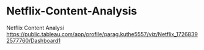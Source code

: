 # Netflix-Content-Analysis
Netflix Content Analysi
https://public.tableau.com/app/profile/parag.kuthe5557/viz/Netflix_17268392577760/Dashboard1
